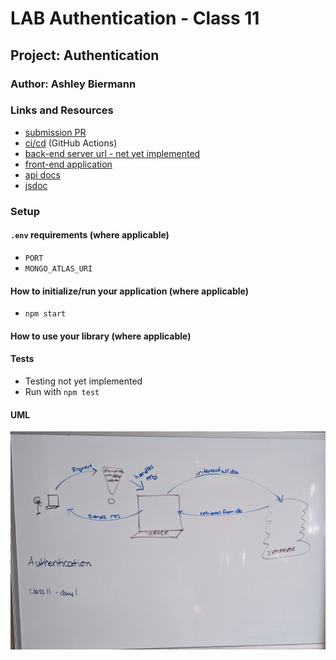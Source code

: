 # LAB Authentication - Class 11

## Project: Authentication

### Author: Ashley Biermann

### Links and Resources

- [submission PR](https://github.com/401-advanced-javascript-ashley-biermann/auth-server/pull/1)
- [ci/cd](https://github.com/401-advanced-javascript-ashley-biermann/notes/tree/master/.github/workflows) (GitHub Actions)
- [back-end server url - net yet implemented]()
- [front-end application]()
- [api docs]()
- [jsdoc]()

### Setup

#### `.env` requirements (where applicable)

- `PORT`
- `MONGO_ATLAS_URI`

#### How to initialize/run your application (where applicable)

- `npm start`

#### How to use your library (where applicable)

#### Tests
- Testing not yet implemented
- Run with `npm test `

#### UML

![UML class 11](images/uml-auth-server.jpg)
